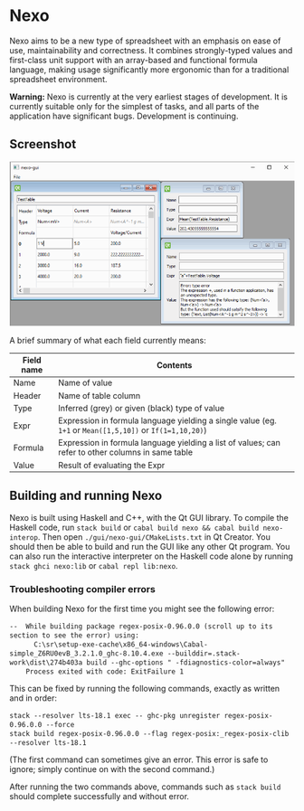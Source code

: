 # Nexo

Nexo aims to be a new type of spreadsheet with an emphasis on ease of use, maintainability and correctness.
It combines strongly-typed values and first-class unit support with an array-based and functional formula language,
  making usage significantly more ergonomic than for a traditional spreadsheet environment.

**Warning:** Nexo is currently at the very earliest stages of development.
It is currently suitable only for the simplest of tasks, and all parts of the application have significant bugs.
Development is continuing.


## Screenshot

![Sample screenshot of Nexo](screenshot.png)

A brief summary of what each field currently means:

| Field name | Contents |
| --- | --- |
| Name | Name of value |
| Header | Name of table column |
| Type | Inferred (grey) or given (black) type of value |
| Expr | Expression in formula language yielding a single value (eg. `1+1` or `Mean([1,5,10])` or `If(1=1,10,20)`) |
| Formula | Expression in formula language yielding a list of values; can refer to other columns in same table |
| Value | Result of evaluating the Expr |

## Building and running Nexo

Nexo is built using Haskell and C++, with the Qt GUI library.
To compile the Haskell code, run `stack build` or `cabal build nexo && cabal build nexo-interop`.
Then open `./gui/nexo-gui/CMakeLists.txt` in Qt Creator.
You should then be able to build and run the GUI like any other Qt program.
You can also run the interactive interpreter on the Haskell code alone by running `stack ghci nexo:lib` or `cabal repl lib:nexo`.

### Troubleshooting compiler errors

When building Nexo for the first time you might see the following error:

```
--  While building package regex-posix-0.96.0.0 (scroll up to its section to see the error) using:
      C:\sr\setup-exe-cache\x86_64-windows\Cabal-simple_Z6RU0evB_3.2.1.0_ghc-8.10.4.exe --builddir=.stack-work\dist\274b403a build --ghc-options " -fdiagnostics-color=always"
    Process exited with code: ExitFailure 1
```

This can be fixed by running the following commands, exactly as written and in order:

```
stack --resolver lts-18.1 exec -- ghc-pkg unregister regex-posix-0.96.0.0 --force
stack build regex-posix-0.96.0.0 --flag regex-posix:_regex-posix-clib --resolver lts-18.1
```

(The first command can sometimes give an error. This error is safe to ignore; simply continue on with the second command.)

After running the two commands above, commands such as `stack build` should complete successfully and without error.
